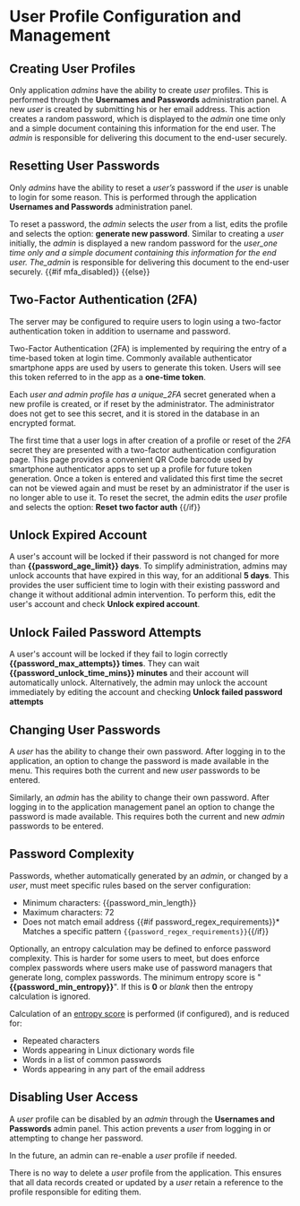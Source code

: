 # User Profile Configuration and Management

## Creating User Profiles

Only application _admins_ have the ability to create _user_ profiles. This is performed through the **Usernames and Passwords** administration panel. A new _user_ is created by submitting his or her email address. This action creates a random password, which is displayed to the _admin_ one time only and a simple document containing this information for the end user. The _admin_ is responsible for delivering this document to the end-user securely.

## Resetting User Passwords

Only _admins_ have the ability to reset a _user’s_ password if the _user_ is unable to login for some reason. This is performed through the application **Usernames and Passwords** administration panel.

To reset a password, the _admin_ selects the _user_ from a list, edits the profile and selects the option: **generate new password**. Similar to creating a _user_ initially, the _admin_ is displayed a new random password for the _user_one time only and a simple document containing this information for the end user. The_admin_ is responsible for delivering this document to the end-user securely.
{{#if mfa_disabled}} {{else}}

## Two-Factor Authentication (2FA)

The server may be configured to require users to login using a two-factor authentication token in addition to username and password.

Two-Factor Authentication (2FA) is implemented by requiring the entry of a time-based token at login time. Commonly available authenticator smartphone apps are used by users to generate this token. Users will see this token referred to in the app as a **one-time token**.

Each _user and admin profile has a unique_2FA_ secret generated when a new profile is created, or if reset by the administrator. The administrator does not get to see this secret, and it is stored in the database in an encrypted format.

The first time that a user logs in after creation of a profile or reset of the _2FA_ secret they are presented with a two-factor authentication configuration page. This page provides a convenient QR Code barcode used by smartphone authenticator apps to set up a profile for future token generation. Once a token is entered and validated this first time the secret can not be viewed again and must be reset by an administrator if the user is no longer able to use it.  To reset the secret, the admin edits the _user_ profile and selects the option: **Reset two factor auth**
{{/if}}

## Unlock Expired Account

A user's account will be locked if their password is not changed for more than **{{password_age_limit}} days**. To simplify administration, admins may unlock accounts that have expired in this way, for an additional **5 days**. This provides the user sufficient time to login with their existing password and change it without additional admin intervention. To perform this, edit the user's account and check **Unlock expired account**.

## Unlock Failed Password Attempts

A user's account will be locked if they fail to login correctly **{{password_max_attempts}} times**. They can wait **{{password_unlock_time_mins}} minutes** and their account
will automatically unlock. Alternatively, the admin may unlock the account immediately by editing the account and checking **Unlock failed password attempts**

## Changing User Passwords

A _user_ has the ability to change their own password. After logging in to the application, an option to change the password is made available in the menu. This requires both the current and new _user_ passwords to be entered.

Similarly, an _admin_ has the ability to change their own password. After logging in to the application management panel an option to change the password is made available. This requires both the current and new _admin_ passwords to be entered.

## Password Complexity

Passwords, whether automatically generated by an _admin_, or changed by a _user_, must meet specific rules based on the server configuration:

* Minimum characters: {{password_min_length}}
* Maximum characters: 72
* Does not match email address
{{#if password_regex_requirements}}* Matches a specific pattern `{{password_regex_requirements}}`{{/if}}

Optionally, an entropy calculation may be defined to enforce password complexity. This is harder for some users to meet, but does
enforce complex passwords where users make use of password managers that generate long, complex passwords. The minimum entropy score is "**{{password_min_entropy}}**".
If this is **0** or _blank_ then the entropy calculation is ignored.

Calculation of an [entropy score](http://cubicspot.blogspot.com/2011/11/how-to-calculate-password-strength.html) is performed (if configured), and is reduced for:

* Repeated characters
* Words appearing in Linux dictionary words file
* Words in a list of common passwords
* Words appearing in any part of the email address

## Disabling User Access

A _user_ profile can be disabled by an _admin_ through the **Usernames and Passwords** admin panel. This action prevents a _user_ from logging in or attempting to change her password.

In the future, an admin can re-enable a _user_ profile if needed.

There is no way to delete a _user_ profile from the application. This ensures that all data records created or updated by a _user_ retain a reference to the profile responsible for editing them.
